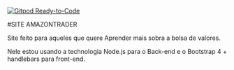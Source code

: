 [![Gitpod Ready-to-Code](https://img.shields.io/badge/Gitpod-Ready--to--Code-blue?logo=gitpod)](https://gitpod.io/#https://github.com/Edbr0/Projeto-Final-Programador-Web) 

#SITE AMAZONTRADER 

Site feito para aqueles que quere Aprender mais sobra a bolsa de valores.

Nele estou usando a technologia Node.js para o Back-end e o Bootstrap 4 + handlebars para front-end.

